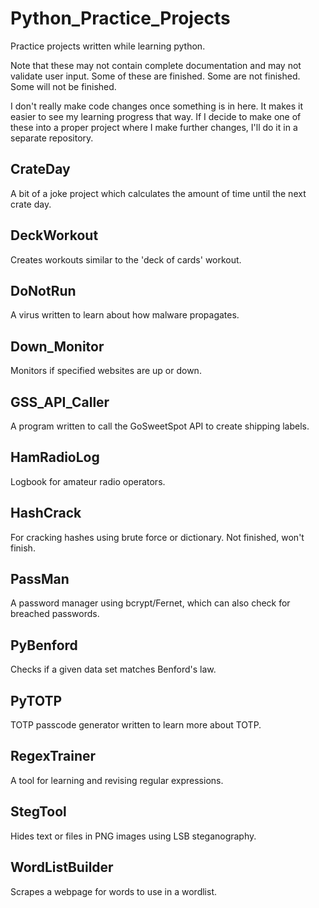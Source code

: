 # Python_Practice_Projects
Practice projects written while learning python.

Note that these may not contain complete documentation and may not validate user input.
Some of these are finished. 
Some are not finished. 
Some will not be finished. 

I don't really make code changes once something is in here.
It makes it easier to see my learning progress that way.
If I decide to make one of these into a proper project where I make further changes, I'll do it in a separate repository.

## CrateDay
A bit of a joke project which calculates the amount of time until the next crate day.

## DeckWorkout
Creates workouts similar to the 'deck of cards' workout.

## DoNotRun
A virus written to learn about how malware propagates.

## Down_Monitor
Monitors if specified websites are up or down.

## GSS_API_Caller
A program written to call the GoSweetSpot API to create shipping labels.

## HamRadioLog
Logbook for amateur radio operators.

## HashCrack
For cracking hashes using brute force or dictionary.
Not finished, won't finish.

## PassMan
A password manager using bcrypt/Fernet, which can also check for breached passwords.

## PyBenford
Checks if a given data set matches Benford's law.

## PyTOTP
TOTP passcode generator written to learn more about TOTP.

## RegexTrainer
A tool for learning and revising regular expressions.

## StegTool
Hides text or files in PNG images using LSB steganography.

## WordListBuilder
Scrapes a webpage for words to use in a wordlist.
